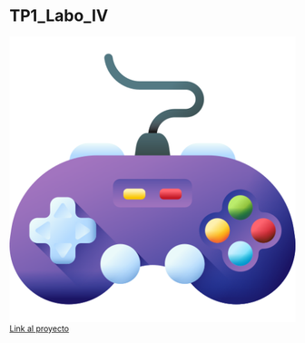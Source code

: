 # TP1_Labo_IV
<img src="https://github.com/juansueldo/TP1_Labo_IV/blob/main/tp1_saladejuegos/src/assets/consola.png">
<a align="center" href="https://juansueldo-tp1-laboiv.netlify.app/">Link al proyecto</a>
